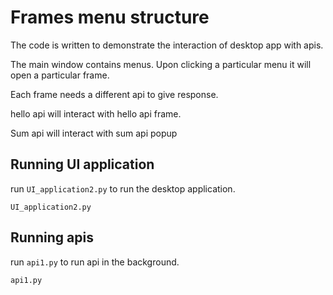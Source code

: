# Frames menu structure
The code is written to demonstrate the interaction of desktop app with apis.

The main window contains menus. Upon clicking a particular menu it will open a particular frame.

Each frame needs a different api to give response. 

hello api will interact with hello api frame.

Sum api will interact with sum api popup

## Running UI application

run `UI_application2.py` to run the desktop application.

    UI_application2.py

## Running apis

run `api1.py` to run api in the background.

    api1.py